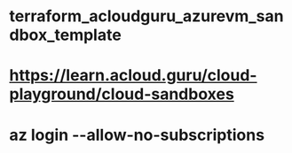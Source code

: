 # terraform_acloudguru_azurevm_sandbox_template
# https://learn.acloud.guru/cloud-playground/cloud-sandboxes
# az login --allow-no-subscriptions
